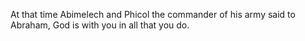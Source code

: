 At that time Abimelech and Phicol the commander of his army said to Abraham, God is with you in all that you do.
